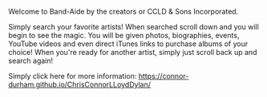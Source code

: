 Welcome to Band-Aide by the creators or CCLD & Sons Incorporated. 


Simply search your favorite artists! When searched scroll down and you will begin to see the magic. You will be given photos, biographies, events, YouTube videos and even direct iTunes links to purchase albums of your choice! When you're ready for another artist, simply just scroll back up and search again!

Simply click here for more information: https://connor-durham.github.io/ChrisConnorLLoydDylan/
